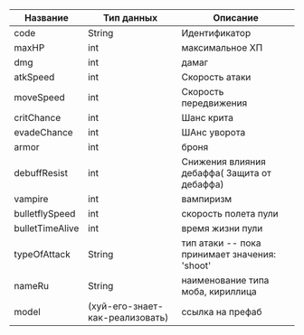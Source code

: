 | Название        | Тип данных                      | Описание                                      |
| --------------- | ------------------------------- | --------------------------------------------- |
| code            | String                          | Идентификатор                                 |
| maxHP           | int                             | максимальное ХП                               |
| dmg             | int                             | дамаг                                         |
| atkSpeed        | int                             | Скорость атаки                                |
| moveSpeed       | int                             | Скорость передвижения                         |
| critChance      | int                             | Шанс крита                                    |
| evadeChance     | int                             | ШАнс уворота                                  |
| armor           | int                             | броня                                         |
| debuffResist    | int                             | Снижения влияния дебаффа( Защита от дебаффа)  |
| vampire         | int                             | вампиризм                                     |
| bulletflySpeed  | int                             | скорость полета пули                          |
| bulletTimeAlive | int                             | время жизни пули                              |
| typeOfAttack    | String                          | тип атаки -- пока принимает значения: 'shoot' |
| nameRu          | String                          | наименование типа моба, кириллица             |
| model           | (хуй-его-знает-как-реализовать) | ссылка на префаб                              |
